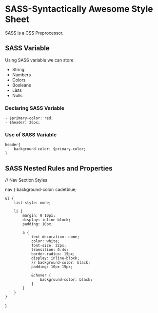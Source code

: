 # SASS-Syntactically Awesome Style Sheet
SASS is a CSS Preprocessor. 

## SASS Variable
Using SASS variable we can store: 
- String
- Numbers
- Colors
- Booleans
- Lists
- Nulls

### Declaring SASS Variable 
    - $primary-color: red;
    - $header: 36px;
### Use of SASS Variable
    header{
        background-color: $primary-color;
    }

## SASS Nested Rules and Properties

// Nav Section Styles

nav {
    background-color: cadetblue;

    ul {
        list-style: none;

        li {
            margin: 0 10px;
            display: inline-block;
            padding: 10px;

            a {
                text-decoration: none;
                color: white;
                font-size: 22px;
                transition: 0.4s;
                border-radius: 15px;
                display: inline-block;
                // background-color: black;
                padding: 10px 15px;

                &:hover {
                    background-color: black;
                }
            }
        }
    }

}
